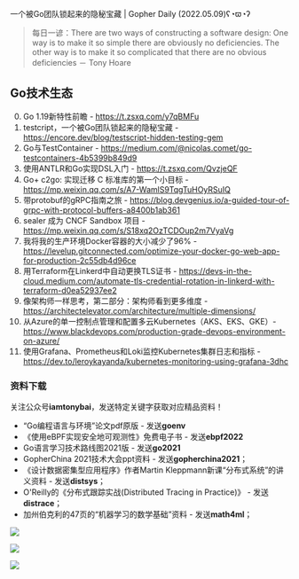 一个被Go团队锁起来的隐秘宝藏 | Gopher Daily (2022.05.09)ʕ◔ϖ◔ʔ

>每日一谚：There are two ways of constructing a software design: One way is to make it so simple there are obviously no deficiencies. The other way is to make it so complicated that there are no obvious deficiencies － Tony Hoare

## Go技术生态

0. Go 1.19新特性前瞻 - https://t.zsxq.com/y7qBMFu
1. testcript，一个被Go团队锁起来的隐秘宝藏 - https://encore.dev/blog/testscript-hidden-testing-gem
2. Go与TestContainer - https://medium.com/@nicolas.comet/go-testcontainers-4b5399b849d9
3. 使用ANTLR和Go实现DSL入门 - https://t.zsxq.com/QvzjeQF
4. Go+ c2go: 实现迁移 C 标准库的第一个小目标 - https://mp.weixin.qq.com/s/A7-WamlS9TqgTuHOyRSuIQ
5. 带protobuf的gRPC指南之旅 - https://blog.devgenius.io/a-guided-tour-of-grpc-with-protocol-buffers-a8400b1ab361
6. sealer 成为 CNCF Sandbox 项目 - https://mp.weixin.qq.com/s/S18xq2OzTCDOup2m7VyaVg
7. 我将我的生产环境Docker容器的大小减少了96% - https://levelup.gitconnected.com/optimize-your-docker-go-web-app-for-production-2c55db4d96ce
8. 用Terraform在Linkerd中自动更换TLS证书 - https://devs-in-the-cloud.medium.com/automate-tls-credential-rotation-in-linkerd-with-terraform-d0ea52937ee2
9. 像架构师一样思考，第二部分：架构师看到更多维度 - https://architectelevator.com/architecture/multiple-dimensions/
10. 从Azure的单一控制点管理和配置多云Kubernetes（AKS、EKS、GKE）- https://www.blackdevops.com/production-grade-devops-environment-on-azure/
11. 使用Grafana、Prometheus和Loki监控Kubernetes集群日志和指标 - https://dev.to/leroykayanda/kubernetes-monitoring-using-grafana-3dhc

### 资料下载

关注公众号**iamtonybai**，发送特定关键字获取对应精品资料！

* “Go编程语言与环境”论文pdf原版 - 发送**goenv**
* 《使用eBPF实现安全地可观测性》免费电子书 - 发送**ebpf2022**
* Go语言学习技术路线图2021版 - 发送**go2021**
* GopherChina 2021技术大会ppt资料 - 发送**gopherchina2021**；
* 《设计数据密集型应用程序》作者Martin Kleppmann新课“分布式系统”的讲义资料 - 发送**distsys**；
* O'Reilly的《分布式跟踪实战(Distributed Tracing in Practice)》 - 发送**distrace**；
* 加州伯克利的47页的“机器学习的数学基础”资料 - 发送**math4ml**；

![](https://mmbiz.qpic.cn/mmbiz_png/cH6WzfQ94mb54jsFJZ3Knmz8obUsf3PBShthmdSw5E01TcYmUReGkj0BWpxHak1HlnlzHvLmKax53YSGr7aNlA/0?wx_fmt=png)

![](https://mmbiz.qpic.cn/mmbiz_png/cH6WzfQ94mZsOgPXTXZgWiaE03ib9r9WFJXC6xJCA5Y6VSesOZqlGxYfODibvR7UPGxiaM7SZZNQZkRtggPXEfBdwQ/0?wx_fmt=png)

![](https://mmbiz.qpic.cn/mmbiz_png/cH6WzfQ94mb54jsFJZ3Knmz8obUsf3PBrSoqeMvoWCticN2cpU64fJ0FYQdXJhP7ia7WRh8628uOAsQYeE2NibRRw/0?wx_fmt=png)

